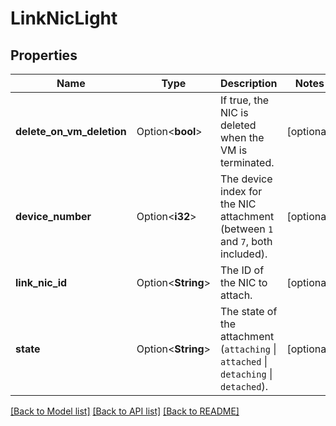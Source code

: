 # LinkNicLight

## Properties

Name | Type | Description | Notes
------------ | ------------- | ------------- | -------------
**delete_on_vm_deletion** | Option<**bool**> | If true, the NIC is deleted when the VM is terminated. | [optional]
**device_number** | Option<**i32**> | The device index for the NIC attachment (between `1` and `7`, both included). | [optional]
**link_nic_id** | Option<**String**> | The ID of the NIC to attach. | [optional]
**state** | Option<**String**> | The state of the attachment (`attaching` \\| `attached` \\| `detaching` \\| `detached`). | [optional]

[[Back to Model list]](../README.md#documentation-for-models) [[Back to API list]](../README.md#documentation-for-api-endpoints) [[Back to README]](../README.md)


